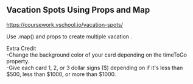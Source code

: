 ## Vacation Spots Using Props and Map

https://coursework.vschool.io/vacation-spots/

Use .map() and props to create multiple vacation <Cards />. <br/>

Extra Credit <br/>
-Change the background color of your card depending on the timeToGo property.<br/>
-Give each card 1, 2, or 3 dollar signs ($) depending on if it's less than $500, less than $1000, or more than $1000. <br/>


